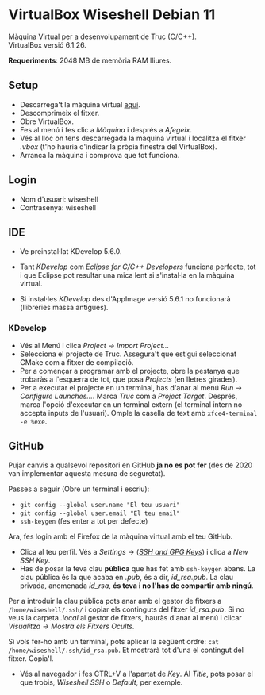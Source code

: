 # VirtualBox Wiseshell Debian 11

Màquina Virtual per a desenvolupament de Truc (C/C++).<br/>
VirtualBox versió 6.1.26.

**Requeriments**: 2048 MB de memòria RAM lliures.

## Setup

- Descarrega't la màquina virtual [aquí](https://github.com/wiseshell-net/wiseshell-vm/releases/download/1.0.0/Debian_11_WiseShell_Development_VM.zip).
- Descomprimeix el fitxer.
- Obre VirtualBox.
- Fes al menú i fes clic a *Màquina* i després a *Afegeix*.
- Vés al lloc on tens descarregada la màquina virtual i localitza el fitxer *.vbox* (t'ho hauria d'indicar la pròpia finestra del VirtualBox).
- Arranca la màquina i comprova que tot funciona.

## Login

- Nom d'usuari: wiseshell
- Contrasenya: wiseshell

## IDE

- Ve preinstal·lat KDevelop 5.6.0.

- Tant *KDevelop* com *Eclipse for C/C++ Developers* funciona perfecte, tot i que Eclipse pot resultar una mica lent si s'instal·la en la màquina virtual.

- Si instal·les *KDevelop* des d'AppImage versió 5.6.1 no funcionarà (llibreries massa antigues).

### KDevelop

- Vés al Menú i clica *Project → Import Project...*
- Selecciona el projecte de Truc. Assegura't que estigui seleccionat CMake com a fitxer de compilació.
- Per a començar a programar amb el projecte, obre la pestanya que trobaràs a l'esquerra de tot, que posa *Projects* (en lletres girades).
- Per a executar el projecte en un terminal, has d'anar al menú *Run → Configure Launches...*. Marca *Truc* com a *Project Target*. Després, marca l'opció d'executar en un terminal extern (el terminal intern no accepta inputs de l'usuari). Omple la casella de text amb `xfce4-terminal -e %exe`.

## GitHub

Pujar canvis a qualsevol repositori en GitHub **ja no es pot fer** (des de 2020 van implementar aquesta mesura de seguretat).

Passes a seguir (Obre un terminal i escriu):

- `git config --global user.name "El teu usuari"`
- `git config --global user.email "El teu email"`
- `ssh-keygen` (fes enter a tot per defecte)

Ara, fes login amb el Firefox de la màquina virtual amb el teu GitHub.

- Clica al teu perfil. Vés a *Settings* -> ([*SSH and GPG Keys*](https://github.com/settings/keys)) i clica a *New SSH Key*.
- Has de posar la teva clau **pública** que has fet amb `ssh-keygen` abans. La clau pública és la que acaba en *.pub*, és a dir, *id_rsa.pub*. La clau privada, anomenada *id_rsa*, **és teva i no l'has de compartir amb ningú**.

Per a introduir la clau pública pots anar amb el gestor de fitxers a `/home/wiseshell/.ssh/` i copiar els continguts del fitxer *id_rsa.pub*. Si no veus la carpeta *.local* al gestor de fitxers, hauràs d'anar al menú i clicar *Visualitza -> Mostra els Fitxers Ocults*.

Si vols fer-ho amb un terminal, pots aplicar la següent ordre:
`cat /home/wiseshell/.ssh/id_rsa.pub`. Et mostrarà tot d'una el contingut del fitxer. Copia'l.

- Vés al navegador i fes CTRL+V a l'apartat de *Key*. Al *Title*, pots posar el que trobis, *Wiseshell SSH* o *Default*, per exemple.

